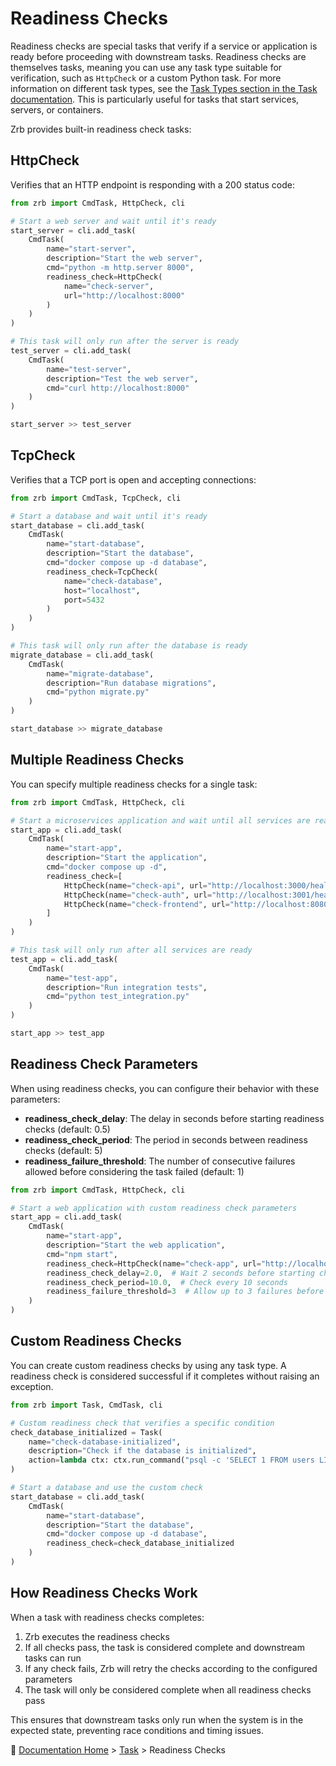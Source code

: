 # Readiness Checks

Readiness checks are special tasks that verify if a service or application is ready before proceeding with downstream tasks. Readiness checks are themselves tasks, meaning you can use any task type suitable for verification, such as `HttpCheck` or a custom Python task. For more information on different task types, see the [Task Types section in the Task documentation](../README.md#task-types). This is particularly useful for tasks that start services, servers, or containers.

Zrb provides built-in readiness check tasks:

## HttpCheck

Verifies that an HTTP endpoint is responding with a 200 status code:

```python
from zrb import CmdTask, HttpCheck, cli

# Start a web server and wait until it's ready
start_server = cli.add_task(
    CmdTask(
        name="start-server",
        description="Start the web server",
        cmd="python -m http.server 8000",
        readiness_check=HttpCheck(
            name="check-server",
            url="http://localhost:8000"
        )
    )
)

# This task will only run after the server is ready
test_server = cli.add_task(
    CmdTask(
        name="test-server",
        description="Test the web server",
        cmd="curl http://localhost:8000"
    )
)

start_server >> test_server
```

## TcpCheck

Verifies that a TCP port is open and accepting connections:

```python
from zrb import CmdTask, TcpCheck, cli

# Start a database and wait until it's ready
start_database = cli.add_task(
    CmdTask(
        name="start-database",
        description="Start the database",
        cmd="docker compose up -d database",
        readiness_check=TcpCheck(
            name="check-database",
            host="localhost",
            port=5432
        )
    )
)

# This task will only run after the database is ready
migrate_database = cli.add_task(
    CmdTask(
        name="migrate-database",
        description="Run database migrations",
        cmd="python migrate.py"
    )
)

start_database >> migrate_database
```

## Multiple Readiness Checks

You can specify multiple readiness checks for a single task:

```python
from zrb import CmdTask, HttpCheck, cli

# Start a microservices application and wait until all services are ready
start_app = cli.add_task(
    CmdTask(
        name="start-app",
        description="Start the application",
        cmd="docker compose up -d",
        readiness_check=[
            HttpCheck(name="check-api", url="http://localhost:3000/health"),
            HttpCheck(name="check-auth", url="http://localhost:3001/health"),
            HttpCheck(name="check-frontend", url="http://localhost:8080")
        ]
    )
)

# This task will only run after all services are ready
test_app = cli.add_task(
    CmdTask(
        name="test-app",
        description="Run integration tests",
        cmd="python test_integration.py"
    )
)

start_app >> test_app
```

## Readiness Check Parameters

When using readiness checks, you can configure their behavior with these parameters:

- **readiness_check_delay**: The delay in seconds before starting readiness checks (default: 0.5)
- **readiness_check_period**: The period in seconds between readiness checks (default: 5)
- **readiness_failure_threshold**: The number of consecutive failures allowed before considering the task failed (default: 1)

```python
from zrb import CmdTask, HttpCheck, cli

# Start a web application with custom readiness check parameters
start_app = cli.add_task(
    CmdTask(
        name="start-app",
        description="Start the web application",
        cmd="npm start",
        readiness_check=HttpCheck(name="check-app", url="http://localhost:3000"),
        readiness_check_delay=2.0,  # Wait 2 seconds before starting checks
        readiness_check_period=10.0,  # Check every 10 seconds
        readiness_failure_threshold=3  # Allow up to 3 failures before failing
    )
)
```

## Custom Readiness Checks

You can create custom readiness checks by using any task type. A readiness check is considered successful if it completes without raising an exception.

```python
from zrb import Task, CmdTask, cli

# Custom readiness check that verifies a specific condition
check_database_initialized = Task(
    name="check-database-initialized",
    description="Check if the database is initialized",
    action=lambda ctx: ctx.run_command("psql -c 'SELECT 1 FROM users LIMIT 1'")
)

# Start a database and use the custom check
start_database = cli.add_task(
    CmdTask(
        name="start-database",
        description="Start the database",
        cmd="docker compose up -d database",
        readiness_check=check_database_initialized
    )
)
```

## How Readiness Checks Work

When a task with readiness checks completes:

1. Zrb executes the readiness checks
2. If all checks pass, the task is considered complete and downstream tasks can run
3. If any check fails, Zrb will retry the checks according to the configured parameters
4. The task will only be considered complete when all readiness checks pass

This ensures that downstream tasks only run when the system is in the expected state, preventing race conditions and timing issues.

🔖 [Documentation Home](../../README.md) > [Task](../README.md) > Readiness Checks